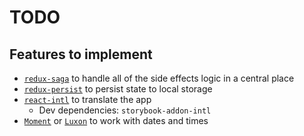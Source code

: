 # TODO

## Features to implement

* [`redux-saga`](https://github.com/redux-saga/redux-saga) to handle all of the side effects logic in a central place
* [`redux-persist`](https://github.com/rt2zz/redux-persist) to persist state to local storage
* [`react-intl`](https://github.com/yahoo/react-intl) to translate the app
  * Dev dependencies: `storybook-addon-intl`
* [`Moment`](https://github.com/moment/moment) or [`Luxon`](https://github.com/moment/luxon) to work with dates and times
